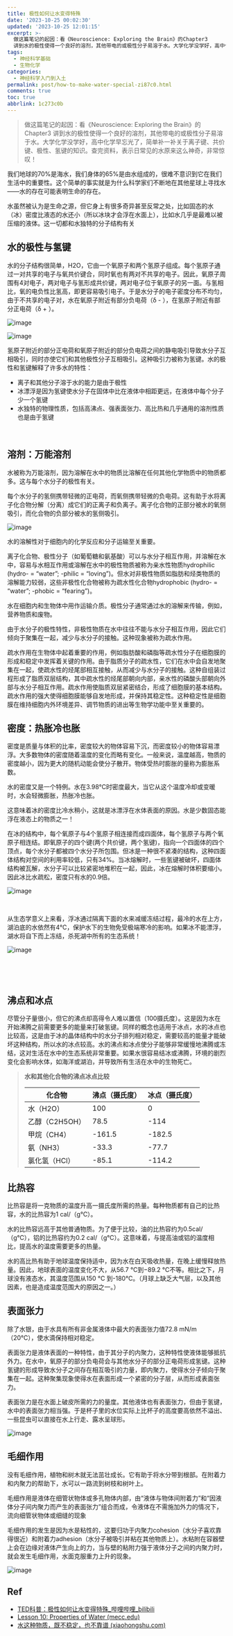 ```yaml
---
title: 极性如何让水变得特殊
date: '2023-10-25 00:02:30'
updated: '2023-10-25 12:01:15'
excerpt: >-
  做这篇笔记的起因：看《Neuroscience: Exploring the Brain》的Chapter3
  讲到水的极性使得一个良好的溶剂，其他带电的或极性分子易溶于水。大学化学没学好，高中化学早忘光了，简单补一补关于离子键、共价键、极性、氢键的知识。查完资料，表示日常见的水原来这么神奇，非常惊叹！
tags:
  - 神经科学基础
  - 生物化学
categories:
  - 神经科学入门到入土
permalink: post/how-to-make-water-special-zi87c0.html
comments: true
toc: true
abbrlink: 1c273c0b
---
```




> 做这篇笔记的起因：看《Neuroscience: Exploring the Brain》的Chapter3 讲到水的极性使得一个良好的溶剂，其他带电的或极性分子易溶于水。大学化学没学好，高中化学早忘光了，简单补一补关于离子键、共价键、极性、氢键的知识。查完资料，表示日常见的水原来这么神奇，非常惊叹！

我们地球的70%是海水，我们身体的65%是由水组成的，很难不意识到它在我们生活中的重要性。这个简单的事实就是为什么科学家们不断地在其他星球上寻找水——水的存在可能表明生命的存在。

水虽然被认为是生命之源，但它身上有很多奇异甚至反常之处，比如固态的水（冰）密度比液态的水还小（所以冰块才会浮在水面上），比如水几乎是最难以被压缩的液体。这一切都和水独特的分子结构有关

## 水的极性与氢键

水的分子结构很简单，H2O，它由一个氧原子和两个氢原子组成。每个氢原子通过一对共享的电子与氧共价键合，同时氧也有两对不共享的电子。因此，氧原子周围有4对电子，两对电子与氢形成共价键，两对电子位于氧原子的另一面。与氢相比，氧的电负性比氢高，即更容易吸引电子。于是水分子的电子密度分布不均匀，由于不共享的电子对，水在氧原子附近有部分负电荷（δ - ），在氢原子附近有部分正电荷（δ + ）。

​​![image](https://raw.githubusercontent.com/Achuan-2/PicBed/pic/assets/202311130233011.png)

​​![image](https://raw.githubusercontent.com/Achuan-2/PicBed/pic/assets/202311130233723.png)​​​​

氢原子附近的部分正电荷和氧原子附近的部分负电荷之间的静电吸引导致水分子互相吸引，同时亦使它们和其他极性分子互相吸引。这种吸引力被称为氢键。水的极性和氢键解释了许多水的特性：

* 离子和其他分子溶于水的能力是由于极性
* 冰漂浮是因为氢键使水分子在固体中比在液体中相距更远，在液体中每个分子少一个氢键
* 水独特的物理性质，包括高沸点、强表面张力、高比热和几乎通用的溶剂性质也是由于氢键

‍

## 溶剂：万能溶剂

水被称为万能溶剂，因为溶解在水中的物质比溶解在任何其他化学物质中的物质都多。这与每个水分子的极性有关。

每个水分子的氢侧携带轻微的正电荷，而氧侧携带轻微的负电荷。这有助于水将离子化合物分解（分离）成它们的正离子和负离子。离子化合物的正部分被水的氧侧吸引，而化合物的负部分被水的氢侧吸引。

​![image](https://raw.githubusercontent.com/Achuan-2/PicBed/pic/assets/202311130233756.png)​

水的溶解性对于细胞内的化学反应和分子运输至关重要。

离子化合物、极性分子（如葡萄糖和氨基酸）可以与水分子相互作用，并溶解在水中，容易与水相互作用或溶解在水中的极性物质被称为亲水性物质hydrophilic (hydro- = “water”; -philic = “loving”)。但水对非极性物质如脂肪和烃类物质的溶解能力较弱，这些非极性化合物被称为疏水性化合物hydrophobic (hydro- = “water”; -phobic = “fearing”)。

水在细胞内和生物体中用作运输介质。极性分子通常通过水的溶解来传输，例如，营养物质和废物。

由于水分子的极性特性，非极性物质在水中往往不能与水分子相互作用，因此它们倾向于聚集在一起，减少与水分子的接触。这种现象被称为疏水作用。

疏水作用在生物体中起着重要的作用，例如脂肪酸和磷脂等疏水性分子在细胞膜的形成和稳定中发挥着关键的作用。由于脂质分子的疏水性，它们在水中会自发地聚集在一起，使疏水性的烃尾部相互接触，从而减少与水分子的接触。这种自组装过程形成了脂质双层结构，其中疏水性的烃尾部朝向内部，亲水性的磷酸头部朝向外部与水分子相互作用。疏水作用使脂质双层紧密结合，形成了细胞膜的基本结构。疏水作用的强大使得细胞膜能够自发地形成，并保持其稳定性。这种稳定性是细胞膜在维持细胞内外环境差异、调节物质的进出等生物学功能中至关重要的。

## 密度：热胀冷也胀

密度是质量与体积的比率，密度较大的物体容易下沉，而密度较小的物体容易漂浮。大多数物体的密度随着温度的变化而略有变化。一般来说，温度越高，物质的密度越小，因为更大的随机动能会使分子散开。物体受热时膨胀的量称为膨胀系数。

水的密度又是一个特例。水在3.98°C时密度最大，当它从这个温度冷却或变暖时，水会轻微膨胀，热胀冷也胀。

这意味着冰的密度比冷水稍小，这就是冰漂浮在水体表面的原因。水是少数固态能浮在液态上的物质之一！

在冰的结构中，每个氧原子与4个氢原子相连接而成四面体，每个氢原子与两个氧原子相连结。即氧原子的四个键(两个共价键，两个氢键)，指向一个四面体的四个顶点，每个水分子都被四个水分子所包围。但冰是一种很不紧凑的结构，这种四面体结构对空间的利用率较低，只有34%。当冰熔解时，一些氢键被破坏，四面体结构被瓦解，水分子可以比较紧密地堆积在一起，因此，冰在熔解时体积要缩小。因此冰比水疏松，密度只有水的0.9倍。

​![image](https://raw.githubusercontent.com/Achuan-2/PicBed/pic/assets/202311130233668.png)​

‍

从生态学意义上来看，浮冰通过隔离下面的水来减缓冻结过程，最冷的水在上方，湖泊底的水依然有4℃，保护水下的生物免受极端寒冷的影响。如果冰不能漂浮，湖水将自下而上冻结，杀死湖中所有的生态系统！

​![image](https://raw.githubusercontent.com/Achuan-2/PicBed/pic/assets/202311130233440.png "湖水底部温度为4℃")​

‍

​

## 沸点和冰点

尽管分子量很小，但它的沸点却高得令人难以置信（100摄氏度）。这是因为水在开始沸腾之前需要更多的能量来打破氢键。同样的概念也适用于冰点，水的冰点也比较高，这是由于冰的晶体结构中的水分子排列相对稳定，需要较高的能量才能破坏这种结构，所以水的冰点较高。水的沸点和冰点使分子能够非常缓慢地沸腾或冻结，这对生活在水中的生态系统非常重要。如果水很容易结冰或沸腾，环境的剧烈变化会影响水体，如海洋或湖泊，并导致所有生活在水中的生物死亡。

> <span style="font-weight: bold;" data-type="strong">水和其他化合物的沸点冰点比较</span>
>
> |化合物|沸点（摄氏度）|冰点（摄氏度）|
> | ----------------| ----------------| ----------------|
> |水（H2O）|100|0|
> |乙醇（C2H5OH）|78.5|-114|
> |甲烷（CH4）|-161.5|-182.5|
> |氨（NH3）|-33.3|-77.7|
> |氯化氢（HCl）|-85.1|-114.2|

## 比热容

比热容是将一克物质的温度升高一摄氏度所需的热量。每种物质都有自己的比热容，水的比热容为1 cal/（g℃）。

水的比热容远高于其他普通物质。为了便于比较，油的比热容约为0.5cal/（g℃），铝的比热容约为0.2 cal/（g℃）。这意味着，与提高油或铝的温度相比，提高水的温度需要更多的热量。

水的高比热有助于地球温度保持适中，因为水在白天吸收热量，在晚上缓慢释放热量。因此，地球表面的温度变化不大，从56.7 °C到−89.2 °C不等。相比之下，月球没有液态水，其温度范围从150 °C 到-180°C。（月球上缺乏大气层，以及其他因素，也是造成温度范围大的原因之一。）

## 表面张力

除了水银，由于水具有所有非金属液体中最大的表面张力值72.8 mN/m（20℃），使水滴保持相对稳定。

表面张力是液体表面的一种特性，由于其分子的内聚力，这种特性使液体能够抵抗外力。在水中，氧原子的部分负电荷会与其他水分子的部分正电荷形成氢键。这种氢键的形成导致水分子之间存在相互吸引的力量，即内聚力，使得水分子倾向于聚集在一起。这种聚集现象使得水在表面形成一个紧密的分子层，从而形成表面张力。

表面张力是在水面上破皮所需的力的量度。其他液体也有表面张力，但由于氢键，水中的表面张力相当强。于是杯子里的水位实际上比杯子的高度要高依然不溢出、一些昆虫可以直接在水上行走、露水呈球形。

​![image](https://raw.githubusercontent.com/Achuan-2/PicBed/pic/assets/202310251434078.png "露水呈球形展示了水的表面张力")​

## 毛细作用

没有毛细作用，植物和树木就无法茁壮成长。它有助于将水分带到根部。在附着力和内聚力的帮助下，水可以一路流到树枝和树叶上。

毛细作用是液体在细管状物体或多孔物体内部，由“液体与物体间附着力”和“因液体分子间内聚力而产生的表面张力”组合而成，令液体在不需施加外力的情况下，流向细管状物体或细缝的现象

毛细作用的发生是因为水是粘性的，这要归功于内聚力cohesion（水分子喜欢靠得很近）和附着力adhesion（水分子被吸引并粘在其他物质上）。水粘附在容器壁上会在边缘对液体产生向上的力，当与壁的粘附力强于液体分子之间的内聚力时，就会发生毛细作用，水面克服重力上升的现象。

​![image](https://raw.githubusercontent.com/Achuan-2/PicBed/pic/assets/202310251202916.png "水在毛细管中，中央较四周凹下")​

## Ref

* [TED科普：极性如何让水变得特殊_哔哩哔哩_bilibili](https://www.bilibili.com/video/BV1344y1L7xp/?spm_id_from=333.337.search-card.all.click&vd_source=b4a1fcb6dce305e26d8d16d9cbb71304)
* [Lesson 10: Properties of Water (mecc.edu)](https://water.mecc.edu/courses/Env211/lesson10.htm)
* [水这种物质，既不稳定，也不靠谱 (xiaohongshu.com)](https://www.xiaohongshu.com/explore/6469d6610000000013032644?app_platform=android&app_version=8.10.0&author_share=2&ignoreEngage=true&share_from_user_hidden=true&type=normal&xhsshare=CopyLink&appuid=62bf331f000000001b02a6f0&apptime=1698162804)
